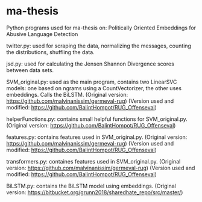 # ma-thesis

Python programs used for ma-thesis on: Politically Oriented Embeddings for Abusive Language Detection

twitter.py: used for scraping the data, normalizing the messages, counting the distributions, shuffling the data.

jsd.py: used for calculating the Jensen Shannon Divergence scores between data sets.

SVM_original.py: used as the main program, contains two LinearSVC models: one based on ngrams using a CountVectorizer, the other uses embeddings. Calls the BiLSTM. (Original version: https://github.com/malvinanissim/germeval-rug) (Version used and modified: https://github.com/BalintHompot/RUG_Offenseval)

helperFunctions.py: contains small helpful functions for SVM_original.py. (Original version: https://github.com/BalintHompot/RUG_Offenseval)

features.py: contains features used in SVM_original.py. (Original version: https://github.com/malvinanissim/germeval-rug) (Version used and modified: https://github.com/BalintHompot/RUG_Offenseval)

transformers.py: containes features used in SVM_original.py. (Original version: https://github.com/malvinanissim/germeval-rug)  (Version used and modified: https://github.com/BalintHompot/RUG_Offenseval)

BiLSTM.py: contains the BiLSTM model using embeddings. (Original version: https://bitbucket.org/grunn2018/sharedhate_repo/src/master/)
